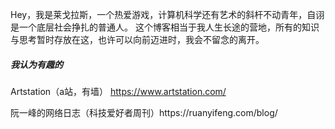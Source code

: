 Hey，我是莱戈拉斯，一个热爱游戏，计算机科学还有艺术的斜杆不动青年，自诩是一个底层社会挣扎的普通人。
这个博客相当于我人生长途的营地，所有的知识与思考暂时存放在这，也许可以向前迈进时，我会不留念的离开。
##### 我认为有趣的

Artstation（a站，有墙） https://www.artstation.com/
<p>阮一峰的网络日志（科技爱好者周刊）https://ruanyifeng.com/blog/
